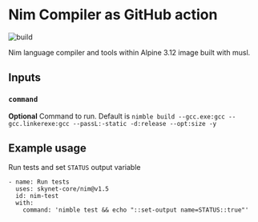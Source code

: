 # Nim Compiler as GitHub action

![build](https://img.shields.io/github/workflow/status/skynet-core/nim/main?style=for-the-badge)

Nim language compiler and tools within Alpine 3.12 image built with musl.

## Inputs

### `command`

**Optional** Command to run. Default is `nimble build --gcc.exe:gcc --gcc.linkerexe:gcc --passL:-static -d:release --opt:size -y`

## Example usage

Run tests and set `STATUS` output variable

    - name: Run tests
      uses: skynet-core/nim@v1.5
      id: nim-test
      with:
        command: 'nimble test && echo "::set-output name=STATUS::true"'
